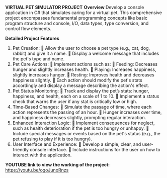 **VIRTUAL PET SIMULATOR PROJECT**
**Overview**
Develop a console application in C# that simulates caring for a virtual pet. This comprehensive project encompasses fundamental programming concepts like basic program structure and console, I/O, data types, type conversion, and control flow elements.

**Detailed Project Features**
1. Pet Creation:
 Allow the user to choose a pet type (e.g., cat, dog, rabbit) and give it a name.
 Display a welcome message that includes the pet's type and name.
2. Pet Care Actions:
 Implement actions such as:
 Feeding: Decreases hunger and slightly increases health.
 Playing: Increases happiness, slightly increases hunger.
 Resting: Improves health and decreases happiness slightly.
 Each action should modify the pet's stats accordingly and display a message describing the action's effect.
3. Pet Status Monitoring:
 Track and display the pet’s stats: hunger, happiness, and health, each on a scale of 1 to 10.
 Implement a status check that warns the user if any stat is critically low or high.
4. Time-Based Changes:
 Simulate the passage of time, where each action represents the passing of an hour.
 Hunger increases over time, and happiness decreases slightly, prompting regular interaction.
5. Enhanced Interaction Logic:
 Implement consequences for neglect, such as health deterioration if the pet is too hungry or unhappy.
 Include special messages or events based on the pet's status (e.g., the pet refusing to play if it is too hungry).
6. User Interface and Experience:
 Develop a simple, clear, and user-friendly console interface.
 Include instructions for the user on how to interact with the application.

**YOUTUBE link to view the working of the project:**
https://youtu.be/ogoJunoRnzs
